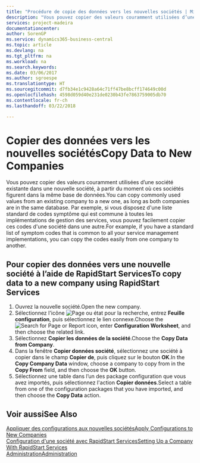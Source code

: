 ```yaml
---
title: "Procédure de copie des données vers les nouvelles sociétés | Microsoft Docs"
description: "Vous pouvez copier des valeurs couramment utilisées d’une société existante dans une nouvelle société, à partir du moment où ces sociétés figurent dans la même base de données. Par exemple, si vous disposez d'une liste standard de codes symptôme qui est commune à toutes les implémentations de gestion des services, vous pouvez facilement copier ces codes d'une société dans une autre."
services: project-madeira
documentationcenter: 
author: SorenGP
ms.service: dynamics365-business-central
ms.topic: article
ms.devlang: na
ms.tgt_pltfrm: na
ms.workload: na
ms.search.keywords: 
ms.date: 03/06/2017
ms.author: sgroespe
ms.translationtype: HT
ms.sourcegitcommit: d7fb34e1c9428a64c71ff47be8bcff174649c00d
ms.openlocfilehash: 4598d059d40e231de0230b43fe7863759005db70
ms.contentlocale: fr-ch
ms.lasthandoff: 03/22/2018

---
```

# <a name="copy-data-to-new-companies"></a><span data-ttu-id="85601-104">Copier des données vers les nouvelles sociétés</span><span class="sxs-lookup"><span data-stu-id="85601-104">Copy Data to New Companies</span></span>
<span data-ttu-id="85601-105">Vous pouvez copier des valeurs couramment utilisées d’une société existante dans une nouvelle société, à partir du moment où ces sociétés figurent dans la même base de données.</span><span class="sxs-lookup"><span data-stu-id="85601-105">You can copy commonly used values from an existing company to a new one, as long as both companies are in the same database.</span></span> <span data-ttu-id="85601-106">Par exemple, si vous disposez d'une liste standard de codes symptôme qui est commune à toutes les implémentations de gestion des services, vous pouvez facilement copier ces codes d'une société dans une autre.</span><span class="sxs-lookup"><span data-stu-id="85601-106">For example, if you have a standard list of symptom codes that is common to all your service management implementations, you can copy the codes easily from one company to another.</span></span>  

## <a name="to-copy-data-to-a-new-company-using-rapidstart-services"></a><span data-ttu-id="85601-107">Pour copier des données vers une nouvelle société à l’aide de RapidStart Services</span><span class="sxs-lookup"><span data-stu-id="85601-107">To copy data to a new company using RapidStart Services</span></span>  
1. <span data-ttu-id="85601-108">Ouvrez la nouvelle société.</span><span class="sxs-lookup"><span data-stu-id="85601-108">Open the new company.</span></span>  
2. <span data-ttu-id="85601-109">Sélectionnez l'icône ![Page ou état pour la recherche](media/ui-search/search_small.png "Page ou état pour la recherche"), entrez **Feuille configuration**, puis sélectionnez le lien connexe.</span><span class="sxs-lookup"><span data-stu-id="85601-109">Choose the ![Search for Page or Report](media/ui-search/search_small.png "Search for Page or Report icon") icon, enter **Configuration Worksheet**, and then choose the related link.</span></span>  
3. <span data-ttu-id="85601-110">Sélectionnez **Copier les données de la société**.</span><span class="sxs-lookup"><span data-stu-id="85601-110">Choose the **Copy Data from Company**.</span></span>  
4. <span data-ttu-id="85601-111">Dans la fenêtre **Copier données société**, sélectionnez une société à copier dans le champ **Copier de**, puis cliquez sur le bouton **OK**.</span><span class="sxs-lookup"><span data-stu-id="85601-111">In the **Copy Company Data** window, choose a company to copy from in the **Copy From** field, and then choose the **OK** button.</span></span>  
5. <span data-ttu-id="85601-112">Sélectionnez une table dans l’un des package configuration que vous avez importés, puis sélectionnez l'action **Copier données**.</span><span class="sxs-lookup"><span data-stu-id="85601-112">Select a table from one of the configuration packages that you have imported, and then choose the **Copy Data** action.</span></span>

## <a name="see-also"></a><span data-ttu-id="85601-113">Voir aussi</span><span class="sxs-lookup"><span data-stu-id="85601-113">See Also</span></span>
[<span data-ttu-id="85601-114">Appliquer des configurations aux nouvelles sociétés</span><span class="sxs-lookup"><span data-stu-id="85601-114">Apply Configurations to New Companies</span></span>](admin-apply-configuration-to-new-companies.md)  
[<span data-ttu-id="85601-115">Configuration d'une société avec RapidStart Services</span><span class="sxs-lookup"><span data-stu-id="85601-115">Setting Up a Company With RapidStart Services</span></span>](admin-set-up-a-company-with-rapidstart.md)  
[<span data-ttu-id="85601-116">Administration</span><span class="sxs-lookup"><span data-stu-id="85601-116">Administration</span></span>](admin-setup-and-administration.md)

